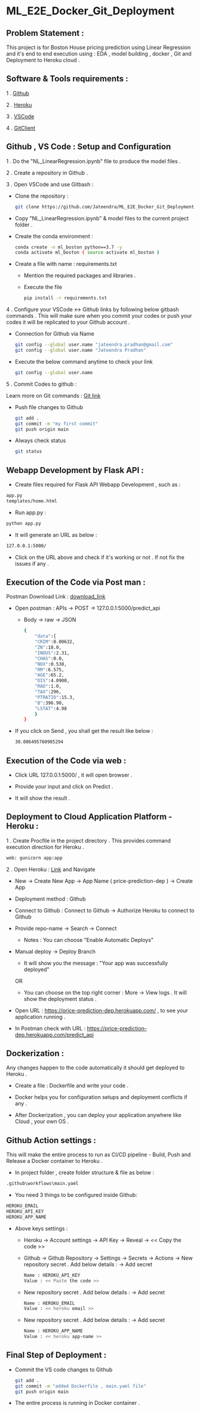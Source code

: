 # ML_E2E_Docker_Git_Deployment

## Problem Statement :

This project is for Boston House pricing prediction using Linear Regression and it's end to end execution using : EDA , model building , docker , Git and Deployment to Heroku cloud .

## Software & Tools requirements :

1 . [Github](https://github.com/)

2 . [Heroku](https://heroku.com)

3 . [VSCode](https://code.visualstudio.com/)

4 . [GitClient](https://git-scm.com/downloads)

## Github , VS Code : Setup and Configuration

1 . Do the "NL_LinearRegression.ipynb" file to produce the model files .

2 . Create a repository in Github .

3 . Open VSCode and use Gitbash :

* Clone the repository :

    ```bash
	git clone https://github.com/Jateendra/ML_E2E_Docker_Git_Deployment.git
    ```

* Copy  "NL_LinearRegression.ipynb" & model files to the current project folder .
	
* Create the conda environment :

    ```bash
    conda create -n ml_boston python==3.7 -y
    conda activate ml_boston ( source activate ml_boston )
    ```

* Create a file with name : requirements.txt

    * Mention the required packages and libraries .
    * Execute the file

        ```bash
        pip install -r requirements.txt
        ```

4 . Configure your VSCode <-> Github links by following below gitbash commands . This will make sure when you commit your codes or push your codes it will be replicated to your Github account .

* Connection for Github via Name

    ```bash
    git config --global user.name "jateendra.pradhan@gmail.com"
    git config --global user.name "Jateendra Pradhan"
    ```

* Execute the below command anytime to check your link

    ```bash
    git config --global user.name
    ```

5 . Commit Codes to github :

Learn more on Git commands : [Git link](https://www.atlassian.com/git/tutorials/setting-up-a-repository)

* Push file changes to Github

    ```bash
    git add .
    git commit -m "my first commit"
    git push origin main
    ```

* Always check status

    ```bash
    git status   
    ``` 

## Webapp Development by Flask API :


* Create files required for Flask API Webapp Development , such as :

```bash
app.py
templates/home.html
```

* Run app.py : 

```bash
python app.py
```

* It will generate an URL as below : 

```bash
127.0.0.1:5000/
```

* Click on the URL above and check if it's working or not . If not fix the issues if any .

## Execution of the Code via Post man :


Postman Download Link : [download_link](https://www.postman.com/downloads/)


* Open postman : APIs -> POST -> 127.0.0.1:5000/predict_api

	* Body -> raw -> JSON
        ```bash
        {
            "data":{
            "CRIM":0.00632,
            "ZN":18.0,
            "INDUS":2.31,
            "CHAS":0.0,
            "NOX":0.538,
            "RM":6.575,
            "AGE":65.2,
            "DIS":4.0900,
            "RAD":1.0,
            "TAX":296,
            "PTRATIO":15.3,
            "B":396.90,
            "LSTAT":4.98
            }
        }
        ```

* If you click on Send , you shall get the result like below :
	
	```bash
    30.086495760985294
    ```

## Execution of the Code via web :

* Click URL 127.0.0.1:5000/ , it will open browser .

* Provide your input and click on Predict . 

* It will show the result .

## Deployment to Cloud Application Platform - Heroku :


1 . Create Procfile in the project directory . This provides command execution direction for Heroku .

```bash
web: gunicorn app:app
```

2 . Open Heroku : [Link](https://dashboard.heroku.com/login) and Navigate 

* New -> Create New App -> App Name ( price-prediction-dep ) -> Create App

* Deployment method : Github

* Connect to Github : Connect to Github -> Authorize Heroku to connect to Github

* Provide repo-name -> Search -> Connect

    * Notes : You can choose "Enable Automatic Deploys" 

* Manual deploy -> Deploy Branch

    * It will show you the message : "Your app was successfully deployed"

    OR

    * You can choose on the top right corner : More -> View logs . It will show the deployment status .

* Open URL : https://price-prediction-dep.herokuapp.com/  , to see your application running .

* In Postman check with URL : https://price-prediction-dep.herokuapp.com/predict_api


## Dockerization :

Any changes happen to the code automatically it should get deployed to Heroku . 

* Create a file : Dockerfile and write  your code .

* Docker helps you for configuration setups and deployment conflicts if any . 

* After Dockerization , you can deploy your application anywhere like Cloud , your own OS .


## Github Action settings :

This will make the entire process to run as CI/CD pipeline - Build, Push and Release a Docker container to Heroku .

* In project folder , create folder structure & file as below :

```bash
.github\workflows\main.yaml
```

* You need 3 things to be configured inside Github:

```bash
HEROKU_EMAIL
HEROKU_API_KEY
HEROKU_APP_NAME
```

* Above keys settings :

    * Heroku -> Account settings -> API Key -> Reveal -> << Copy the code >>

    * Github -> Github Repository -> Settings -> Secrets -> Actions -> New repository secret . Add below details : -> Add secret

        ```bash
        Name : HEROKU_API_KEY
        Value : << Paste the code >>
        ```

    *  New repository secret . Add below details : -> Add secret

        ```bash
        Name : HEROKU_EMAIL
        Value : << heroku email >>
        ```

    *  New repository secret . Add below details : -> Add secret

        ```bash
        Name : HEROKU_APP_NAME
        Value : << heroku app-name >>
        ```    

## Final Step of Deployment :

* Commit the VS code changes to Github

    ```bash
    git add .
    git commit -m "added Dockerfile , main.yaml file"
    git push origin main
    ```

* The entire process is running in Docker container .     